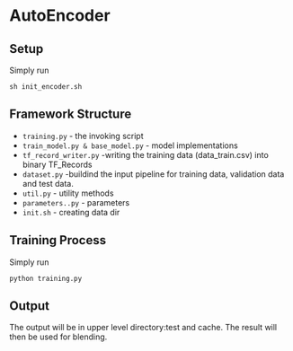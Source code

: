 # AutoEncoder
## Setup
Simply run
```
sh init_encoder.sh
```
## Framework Structure
* `training.py` - the invoking script
* `train_model.py & base_model.py` - model implementations
* `tf_record_writer.py` -writing the training data (data_train.csv) into binary TF_Records
* `dataset.py` -buildind the input pipeline for training data, validation data and test data.
* `util.py` - utility methods
* `parameters..py` - parameters
* `init.sh` - creating data dir

## Training Process
Simply run 
```
python training.py
```
## Output
The output will be in upper level directory:test and cache. The result will then be used for blending. 
